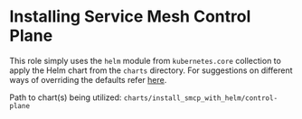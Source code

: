 # Installing Service Mesh Control Plane 

This role simply uses the `helm` module from `kubernetes.core` collection to apply the Helm chart from the `charts` directory. For suggestions on different ways of overriding the defaults refer [here](../README.md).  

Path to chart(s) being utilized: `charts/install_smcp_with_helm/control-plane` 
